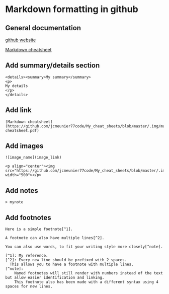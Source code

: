 # Markdown formatting in github

## General documentation 

[github website](https://docs.github.com/en/get-started/writing-on-github/getting-started-with-writing-and-formatting-on-github/basic-writing-and-formatting-syntax#headings)

[Markdown cheatsheet](https://github.com/jcmeunier77code/My_cheat_sheets/blob/master/.img/markdown-cheatsheet.pdf)

## Add summary/details section 

```
<details><summary>My summary</summary>
<p>
My details
</p>
</details>
```

## Add link

```
[Markdown cheatsheet](https://github.com/jcmeunier77code/My_cheat_sheets/blob/master/.img/markdown-cheatsheet.pdf)
```


## Add images 

```
![image_name](image_link)
```

```
<p align="center"><img src="https://github.com/jcmeunier77code/My_cheat_sheets/blob/master/.img/ls_l.png" width="500"></p>
```


## Add notes

```
> mynote
```


## Add footnotes

```
Here is a simple footnote[^1].

A footnote can also have multiple lines[^2].  

You can also use words, to fit your writing style more closely[^note].

[^1]: My reference.
[^2]: Every new line should be prefixed with 2 spaces.  
  This allows you to have a footnote with multiple lines.
[^note]:
    Named footnotes will still render with numbers instead of the text but allow easier identification and linking.  
    This footnote also has been made with a different syntax using 4 spaces for new lines.
```


